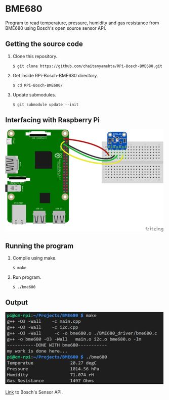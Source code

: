 # BME680
Program to read temperature, pressure, humidity and gas resistance from BME680 using Bosch's open source sensor API.

## Getting the source code
1. Clone this repository.
   ```console
   $ git clone https://github.com/chaitanyamehta/RPi-Bosch-BME680.git
   ```
2. Get inside RPi-Bosch-BME680 directory.
   ```console
   $ cd RPi-Bosch-BME680/
   ```
3. Update submodules.
   ```console
   $ git submodule update --init
   ``` 

## Interfacing with Raspberry Pi
<img src="/images/connections.png" alt="Schematic" width="500">

## Running the program
1. Compile using make.
   ```console
   $ make
   ```
2. Run program.
   ```console
   $ ./bme680
   ```

## Output
<img src="/images/console_output.png" alt="Console Output" width="500">

[Link](https://github.com/BoschSensortec/BME680_driver) to Bosch's Sensor API.
